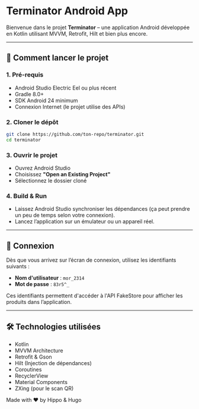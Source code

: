 
# Terminator Android App

Bienvenue dans le projet **Terminator** – une application Android développée en Kotlin utilisant MVVM, Retrofit, Hilt et bien plus encore.

---

## 🚀 Comment lancer le projet

### 1. Pré-requis

- Android Studio Electric Eel ou plus récent
- Gradle 8.0+
- SDK Android 24 minimum
- Connexion Internet (le projet utilise des APIs)

### 2. Cloner le dépôt

```bash
git clone https://github.com/ton-repo/terminator.git
cd terminator
```

### 3. Ouvrir le projet

- Ouvrez Android Studio
- Choisissez **"Open an Existing Project"**
- Sélectionnez le dossier cloné

### 4. Build & Run

- Laissez Android Studio synchroniser les dépendances (ça peut prendre un peu de temps selon votre connexion).
- Lancez l’application sur un émulateur ou un appareil réel.

---

## 🔐 Connexion

Dès que vous arrivez sur l’écran de connexion, utilisez les identifiants suivants :

- **Nom d'utilisateur** : `mor_2314`
- **Mot de passe** : `83r5^_`

Ces identifiants permettent d'accéder à l'API FakeStore pour afficher les produits dans l’application.

---

## 🛠 Technologies utilisées

- Kotlin
- MVVM Architecture
- Retrofit & Gson
- Hilt (Injection de dépendances)
- Coroutines
- RecyclerView
- Material Components
- ZXing (pour le scan QR)



Made with ❤️ by Hippo & Hugo

